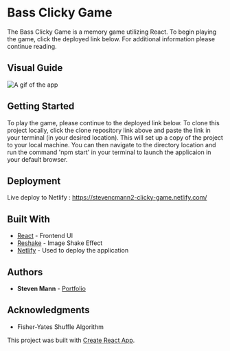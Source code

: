 

# Bass Clicky Game

The Bass Clicky Game is a memory game utilizing React. To begin playing the game, click the deployed link below. For additional information please continue reading. 


## Visual Guide
![A gif of the app](./src/assets/images/demo.gif)



## Getting Started

To play the game, please continue to the deployed link below. To clone this project locally, click the clone repository link above and paste the link in your terminal (in your desired location). This will set up a copy of the project to your local machine. You can then navigate to the directory location and run the command 'npm start' in your terminal to launch the applicaion in your default browser.


## Deployment

Live deploy to Netlify : https://stevencmann2-clicky-game.netlify.com/

## Built With

* [React](https://reactjs.org/) - Frontend UI
* [Reshake](https://elrumordelaluz.github.io/reshake/) - Image Shake Effect
* [Netlify](https://www.netlify.com/) - Used to deploy the application


## Authors

* **Steven Mann** - [Portfolio](https://github.com/stevencmann2)


## Acknowledgments

* Fisher-Yates Shuffle Algorithm 

This project was built with [Create React App](https://github.com/facebook/create-react-app).
